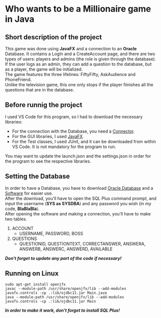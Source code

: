 # Who wants to be a Millionaire game in Java
## Short description of the project
This game was done using **JavaFX** and a connection to an **Oracle** Database. It contains a LogIn and a CreateAccount page, and there are two types of users: players and admins (the role is given through the database). If the user logs as an admin, they can add a question to the database, but as a player, the game will be initialized. <br>
The game features the three lifelines: FiftyFifty, AskAudience and PhoneFriend. <br>
Unlike the television game, this one only stops if the player fiinishes all the questions that are in the database. 
## Before runnig the project
I used VS Code for this program, so I had to download the necessary libraries:
* For the connection with the Database, you need a [Connector](https://www.oracle.com/database/technologies/appdev/jdbc-downloads.html). 
* For the GUI libraries, I used [JavaFX](https://gluonhq.com/products/javafx/).
* For the Test classes, I used JUnit, and it can be downloaded from within VS Code. It is not mandatory for the program to run. <br>

You may want to update the launch.json and the settings.json in order for the program to see the respective libraries.
## Setting the Database
In order to have a Database, you have to download [Oracle Database](https://www.oracle.com/ro/database/technologies/xe-downloads.html) and a [Software](https://www.oracle.com/database/sqldeveloper/technologies/download/) for easier use. <br>
After the download, you'll have to open the SQL Plus command prompt, and input the username (**SYS as SYSDBA**) and any password you wish (in my code, **BlaBlaBla**). <br> 
After opening the software and making a connection, you'll have to make two tables. <br>
1. ACCOUNT
   - USERNAME, PASSWORD, BOSS
2. QUESTIONS
   - QUESTIONID, QUESTIONTEXT, CORRECTANSWER, ANSWERA, ANSWERB, ANSWERC, ANSWERD, AVAILABLE <br>

***Don't forget to update any part of the code if necessary!*** <br>
## Running on Linux
```
sudo apt-get install openjfx
javac --module-path /usr/share/openjfx/lib --add-modules javafx.controls -cp .:lib/ojdbc11.jar Main.java
java --module-path /usr/share/openjfx/lib --add-modules javafx.controls -cp .:lib/ojdbc11.jar Main
```
***In order to make it work, don't forget to install SQL Plus!*** <br>


